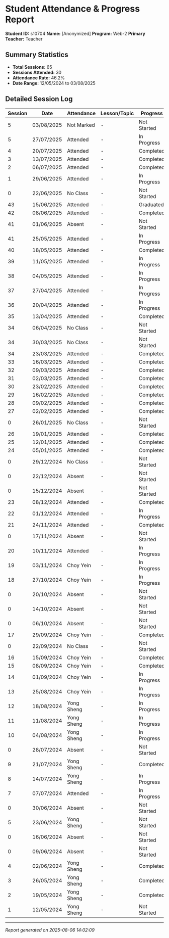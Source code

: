 # Student Attendance & Progress Report

**Student ID:** s10704
**Name:** [Anonymized]
**Program:** Web-2
**Primary Teacher:** Teacher

## Summary Statistics
- **Total Sessions:** 65
- **Sessions Attended:** 30
- **Attendance Rate:** 46.2%
- **Date Range:** 12/05/2024 to 03/08/2025

## Detailed Session Log

| Session | Date | Attendance | Lesson/Topic | Progress |
|---------|------|------------|--------------|----------|
| 5 | 03/08/2025 | Not Marked | - | Not Started |
| 5 | 27/07/2025 | Attended | - | In Progress |
| 4 | 20/07/2025 | Attended | - | Completed |
| 3 | 13/07/2025 | Attended | - | Completed |
| 2 | 06/07/2025 | Attended | - | Completed |
| 1 | 29/06/2025 | Attended | - | In Progress |
| 0 | 22/06/2025 | No Class | - | Not Started |
| 43 | 15/06/2025 | Attended | - | Graduated |
| 42 | 08/06/2025 | Attended | - | Completed |
| 41 | 01/06/2025 | Absent | - | Not Started |
| 41 | 25/05/2025 | Attended | - | In Progress |
| 40 | 18/05/2025 | Attended | - | Completed |
| 39 | 11/05/2025 | Attended | - | In Progress |
| 38 | 04/05/2025 | Attended | - | In Progress |
| 37 | 27/04/2025 | Attended | - | In Progress |
| 36 | 20/04/2025 | Attended | - | In Progress |
| 35 | 13/04/2025 | Attended | - | Completed |
| 34 | 06/04/2025 | No Class | - | Not Started |
| 34 | 30/03/2025 | No Class | - | Not Started |
| 34 | 23/03/2025 | Attended | - | Completed |
| 33 | 16/03/2025 | Attended | - | Completed |
| 32 | 09/03/2025 | Attended | - | Completed |
| 31 | 02/03/2025 | Attended | - | Completed |
| 30 | 23/02/2025 | Attended | - | Completed |
| 29 | 16/02/2025 | Attended | - | Completed |
| 28 | 09/02/2025 | Attended | - | Completed |
| 27 | 02/02/2025 | Attended | - | Completed |
| 0 | 26/01/2025 | No Class | - | Not Started |
| 26 | 19/01/2025 | Attended | - | Completed |
| 25 | 12/01/2025 | Attended | - | Completed |
| 24 | 05/01/2025 | Attended | - | Completed |
| 0 | 29/12/2024 | No Class | - | Not Started |
| 0 | 22/12/2024 | Absent | - | Not Started |
| 0 | 15/12/2024 | Absent | - | Not Started |
| 23 | 08/12/2024 | Attended | - | Completed |
| 22 | 01/12/2024 | Attended | - | In Progress |
| 21 | 24/11/2024 | Attended | - | Completed |
| 0 | 17/11/2024 | Absent | - | Not Started |
| 20 | 10/11/2024 | Attended | - | In Progress |
| 19 | 03/11/2024 | Choy Yein | - | In Progress |
| 18 | 27/10/2024 | Choy Yein | - | In Progress |
| 0 | 20/10/2024 | Absent | - | Not Started |
| 0 | 14/10/2024 | Absent | - | Not Started |
| 0 | 06/10/2024 | Absent | - | Not Started |
| 17 | 29/09/2024 | Choy Yein | - | Completed |
| 0 | 22/09/2024 | No Class | - | Not Started |
| 16 | 15/09/2024 | Choy Yein | - | Completed |
| 15 | 08/09/2024 | Choy Yein | - | Completed |
| 14 | 01/09/2024 | Choy Yein | - | In Progress |
| 13 | 25/08/2024 | Choy Yein | - | In Progress |
| 12 | 18/08/2024 | Yong Sheng | - | In Progress |
| 11 | 11/08/2024 | Yong Sheng | - | In Progress |
| 10 | 04/08/2024 | Yong Sheng | - | In Progress |
| 0 | 28/07/2024 | Absent | - | Not Started |
| 9 | 21/07/2024 | Yong Sheng | - | Completed |
| 8 | 14/07/2024 | Yong Sheng | - | In Progress |
| 7 | 07/07/2024 | Attended | - | In Progress |
| 0 | 30/06/2024 | Absent | - | Not Started |
| 5 | 23/06/2024 | Yong Sheng | - | Not Started |
| 0 | 16/06/2024 | Absent | - | Not Started |
| 0 | 09/06/2024 | Absent | - | Not Started |
| 4 | 02/06/2024 | Yong Sheng | - | Completed |
| 3 | 26/05/2024 | Yong Sheng | - | Completed |
| 2 | 19/05/2024 | Yong Sheng | - | Completed |
| 1 | 12/05/2024 | Yong Sheng | - | Not Started |

---
*Report generated on 2025-08-06 14:02:09*